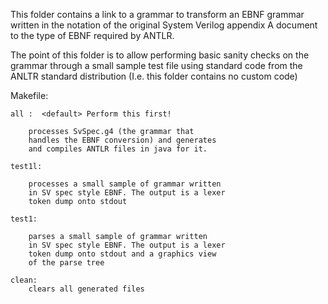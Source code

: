 This folder contains a link to a grammar 
to transform an EBNF grammar written in the notation of
the original System Verilog appendix A document to the
type of EBNF required by ANTLR.

The point of this folder is to allow performing basic
sanity checks on the grammar through a small sample test
file using standard code from the ANLTR standard distribution
(I.e. this folder contains no custom code)

Makefile:

    all :  <default> Perform this first!

        processes SvSpec.g4 (the grammar that
        handles the EBNF conversion) and generates
        and compiles ANTLR files in java for it. 

    test1l: 
    
        processes a small sample of grammar written
        in SV spec style EBNF. The output is a lexer
        token dump onto stdout

    test1: 
    
        parses a small sample of grammar written
        in SV spec style EBNF. The output is a lexer
        token dump onto stdout and a graphics view
        of the parse tree

    clean:
        clears all generated files

